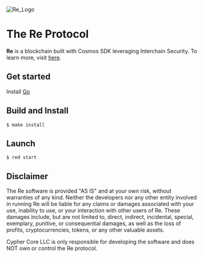 
![Re_Logo](https://user-images.githubusercontent.com/66339097/225161063-184973bc-675b-4de9-8b3b-97facd376ed7.png)
# The Re Protocol
**Re** is a blockchain built with Cosmos SDK leveraging Interchain Security. To learn more, visit [here](http://re.cyphercore.io).

## Get started

Install [Go](https://go.dev/dl/)

## Build and Install

```
$ make install
```

## Launch

```
$ red start
```

## Disclaimer
The Re software is provided "AS IS" and at your own risk, without warranties of any kind. Neither the developers nor any other entity involved in running Re will be liable for any claims or damages associated with your use, inability to use, or your interaction with other users of Re. These damages include, but are not limited to, direct, indirect, incidental, special, exemplary, punitive, or consequential damages, as well as the loss of profits, cryptocurrencies, tokens, or any other valuable assets.

Cypher Core LLC is only responsible for developing the software and does NOT own or control the Re protocol.
